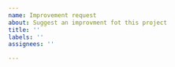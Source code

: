```yaml
---
name: Improvement request
about: Suggest an improvment fot this project
title: ''
labels: ''
assignees: ''

---
```




